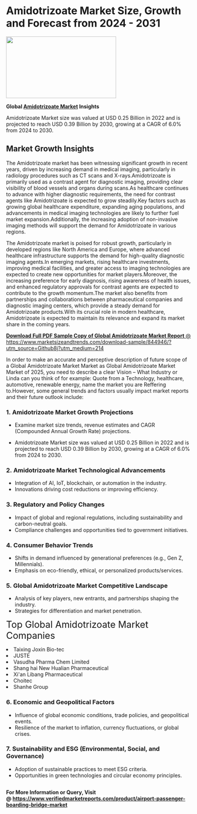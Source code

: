 <H1>Amidotrizoate Market Size, Growth and Forecast from 2024 - 2031</H1><img class="aligncenter size-medium wp-image-584254" src="https://thirdeyenews.in/wp-content/uploads/2024/09/Global-Market-Research-300x168.jpeg" alt="" width="300" height="168" /><p><strong>Global&nbsp;<a href="https://www.marketsizeandtrends.com/download-sample/844946/?utm_source=Github8j?utm_medium=214">Amidotrizoate Market</a> Insights</strong></p><p>Amidotrizoate Market size was valued at USD 0.25 Billion in 2022 and is projected to reach USD 0.39 Billion by 2030, growing at a CAGR of 6.0% from 2024 to 2030.</p><p><h2>Market Growth Insights</h2> <p>The Amidotrizoate market has been witnessing significant growth in recent years, driven by increasing demand in medical imaging, particularly in radiology procedures such as CT scans and X-rays.Amidotrizoate is primarily used as a contrast agent for diagnostic imaging, providing clear visibility of blood vessels and organs during scans.As healthcare continues to advance with higher diagnostic requirements, the need for contrast agents like Amidotrizoate is expected to grow steadily.Key factors such as growing global healthcare expenditure, expanding aging populations, and advancements in medical imaging technologies are likely to further fuel market expansion.Additionally, the increasing adoption of non-invasive imaging methods will support the demand for Amidotrizoate in various regions.</p> <p><a href="download_sample_link"></a></p> <p>The Amidotrizoate market is poised for robust growth, particularly in developed regions like North America and Europe, where advanced healthcare infrastructure supports the demand for high-quality diagnostic imaging agents.In emerging markets, rising healthcare investments, improving medical facilities, and greater access to imaging technologies are expected to create new opportunities for market players.Moreover, the increasing preference for early diagnosis, rising awareness of health issues, and enhanced regulatory approvals for contrast agents are expected to contribute to the growth momentum.The market also benefits from partnerships and collaborations between pharmaceutical companies and diagnostic imaging centers, which provide a steady demand for Amidotrizoate products.With its crucial role in modern healthcare, Amidotrizoate is expected to maintain its relevance and expand its market share in the coming years.</p> <p><a href="get_more_link"></p><p><span class=""><strong>Download Full PDF Sample Copy of Global Amidotrizoate Market Report</strong> @ <a href="https://www.marketsizeandtrends.com/download-sample/844946/?utm_source=Github8j?utm_medium=214" target="_blank">https://www.marketsizeandtrends.com/download-sample/844946/?utm_source=Github8j?utm_medium=214</a></span></p><p>In order to make an accurate and perceptive description of future scope of a Global&nbsp;Amidotrizoate Market Market as Global&nbsp;Amidotrizoate Market Market of 2025, you need to describe a clear Vision &ndash; What Industry or Linda can you think of for example: Quote from a Technology, healthcare, automotive, renewable energy, name the market you are Reffering to.However, some general trends and factors usually impact market reports and their future outlook include:</p><h3>1.&nbsp;<strong>Amidotrizoate Market Growth Projections</strong></h3><ul><li>Examine market size trends, revenue estimates and CAGR (Compounded Annual Growth Rate) projections.</li><li><p>Amidotrizoate Market size was valued at USD 0.25 Billion in 2022 and is projected to reach USD 0.39 Billion by 2030, growing at a CAGR of 6.0% from 2024 to 2030.</p></li></ul><h3>2.&nbsp;<strong>Amidotrizoate Market Technological Advancements</strong></h3><ul><li>Integration of AI, IoT, blockchain, or automation in the industry.</li><li>Innovations driving cost reductions or improving efficiency.</li></ul><h3>3.&nbsp;<strong>Regulatory and Policy Changes</strong></h3><ul><li>Impact of global and regional regulations, including sustainability and carbon-neutral goals.</li><li>Compliance challenges and opportunities tied to government initiatives.</li></ul><h3>4.&nbsp;<strong>Consumer Behavior Trends</strong></h3><ul><li>Shifts in demand influenced by generational preferences (e.g., Gen Z, Millennials).</li><li>Emphasis on eco-friendly, ethical, or personalized products/services.</li></ul><h3>5.&nbsp;<strong>Global Amidotrizoate Market Competitive Landscape</strong></h3><ul><li>Analysis of key players, new entrants, and partnerships shaping the industry.</li><li>Strategies for differentiation and market penetration.</li></ul><p data-pm-slice="1 1 []"><span style="color: inherit; font-family: inherit; font-size: 25px;">Top Global Amidotrizoate Market Companies</span></p><div class="" data-test-id=""><p><li>Taixing Joxin Bio-tec</li><li> JUSTE</li><li> Vasudha Pharma Chem Limited</li><li> Shang hai New Hualian Pharmaceutical</li><li> Xi'an Libang Pharmaceutical</li><li> Choitec</li><li> Shanhe Group</li></p></div><h3>6.&nbsp;<strong>Economic and Geopolitical Factors</strong></h3><ul><li>Influence of global economic conditions, trade policies, and geopolitical events.</li><li>Resilience of the market to inflation, currency fluctuations, or global crises.</li></ul><h3>7.&nbsp;<strong>Sustainability and ESG (Environmental, Social, and Governance)</strong></h3><ul><li>Adoption of sustainable practices to meet ESG criteria.</li><li>Opportunities in green technologies and circular economy principles.</li></ul><h2><strong style="font-size: 14px;">For More Information or Query, Visit @&nbsp;</strong><a style="background-color: #ffffff; font-size: 14px;" href="https://www.marketsizeandtrends.com/report/amidotrizoate-market/" target="_blank">https://www.verifiedmarketreports.com/product/airport-passenger-boarding-bridge-market</a></h2>